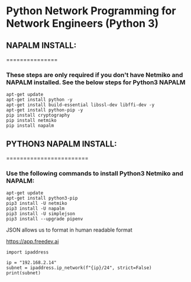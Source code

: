 # Python Network Programming for Network Engineers (Python 3)

## NAPALM INSTALL: 
===============
### These steps are only required if you don't have Netmiko and NAPALM installed. See the below steps for Python3 NAPALM
```
apt-get update
apt-get install python -y
apt-get install build-essential libssl-dev libffi-dev -y
apt-get install python-pip -y
pip install cryptography
pip install netmiko
pip install napalm
```
## PYTHON3 NAPALM INSTALL:
========================
### Use the following commands to install Python3 Netmiko and NAPALM:
```
apt-get update
apt-get install python3-pip
pip3 install -U netmiko
pip3 install -U napalm
pip3 install -U simplejson
pip3 install --upgrade pipenv
 ```

JSON allows us to format in human readable format


https://app.freedev.ai

```
import ipaddress

ip = "192.168.2.14"
subnet = ipaddress.ip_network(f"{ip}/24", strict=False)
print(subnet)

```
